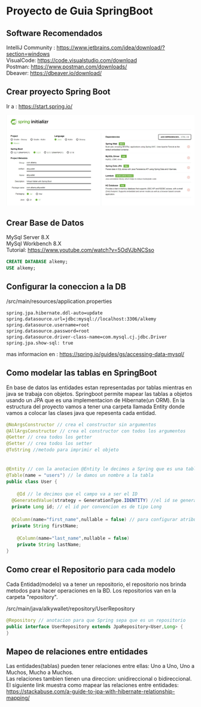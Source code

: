 # Proyecto de Guia SpringBoot

## Software Recomendados

IntelliJ Community : https://www.jetbrains.com/idea/download/?section=windows \
VisualCode: https://code.visualstudio.com/download \
Postman: https://www.postman.com/downloads/ \
Dbeaver: https://dbeaver.io/download/ 

## Crear proyecto Spring Boot
Ir a : https://start.spring.io/

![](./imagenes/springboot%20Inicializador.bmp)

## Crear Base de Datos
MySql Server 8.X \
MySql Workbench 8.X \
Tutorial: https://www.youtube.com/watch?v=5OdVJbNCSso
```sql
CREATE DATABASE alkemy;
USE alkemy;
```
## Configurar la coneccion a la DB
/src/main/resources/application.properties
```
spring.jpa.hibernate.ddl-auto=update  
spring.datasource.url=jdbc:mysql://localhost:3306/alkemy  
spring.datasource.username=root  
spring.datasource.password=root  
spring.datasource.driver-class-name=com.mysql.cj.jdbc.Driver  
spring.jpa.show-sql: true
```
mas informacion en : https://spring.io/guides/gs/accessing-data-mysql/

## Como modelar las tablas en SpringBoot
En base de datos las entidades estan representadas por tablas mientras en java se trabaja con objetos. Springboot permite mapear las tablas a objetos usando un JPA que es una implementacion de Hibernate(un ORM).
En la estructura del proyecto vamos a tener una carpeta llamada Entity donde vamos a colocar las clases java que repesenta cada entidad.

```java
@NoArgsConstructor // crea el constructor sin argumentos  
@AllArgsConstructor // crea el constructor con todos los argumentos  
@Getter // crea todos los getter  
@Setter // crea todos los setter  
@ToString //metodo para imprimir el objeto  
  
  
@Entity // con la anotacion @Entity le decimos a Spring que es una tabla en la DB  
@Table(name = "users") // le damos un nombre a la tabla  
public class User {  
  
    @Id // le decimos que el campo va a ser el ID  
  @GeneratedValue(strategy = GenerationType.IDENTITY) //el id se genera automaticamente  
  private Long id; // el id por convencion es de tipo Long  
  
  @Column(name="first_name",nullable = false) // para configurar atributos de la columna como el nombre y si es null  
  private String firstName;  
  
    @Column(name="last_name",nullable = false)  
    private String lastName;  
}
```

## Como crear el Repositorio para cada modelo

Cada Entidad(modelo) va a tener un repositorio, el repositorio nos brinda metodos para hacer operaciones en la BD.
Los repositorios van en la carpeta "repository".

/src/main/java/alkywallet/repository/UserRepository

```java
@Repository // anotacion para que Spring sepa que es un repositorio
public interface UserRepository extends JpaRepository<User,Long> {
}
```

## Mapeo de relaciones entre entidades

Las entidades(tablas) pueden tener relaciones entre ellas: Uno a Uno, Uno a Muchos, Mucho a Muchos. \
Las relaciones tambien tienen una direccion: unidireccional o bidireccional. \
El siguiente link muestra como mapear las relaciones entre entidades: \
https://stackabuse.com/a-guide-to-jpa-with-hibernate-relationship-mapping/
